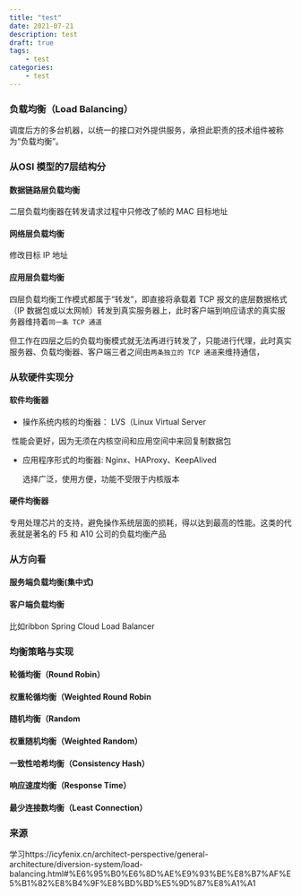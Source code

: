 ```yaml
---
title: "test"
date: 2021-07-21
description: test
draft: true
tags:
    - test
categories:
    - test
---
```






### 负载均衡（Load Balancing）

调度后方的多台机器，以统一的接口对外提供服务，承担此职责的技术组件被称为“负载均衡”。



### 从OSI 模型的7层结构分

#### 数据链路层负载均衡

二层负载均衡器在转发请求过程中只修改了帧的 MAC 目标地址

#### 网络层负载均衡

 修改目标 IP 地址

#### 应用层负载均衡

四层负载均衡工作模式都属于“转发”，即直接将承载着 TCP 报文的底层数据格式（IP 数据包或以太网帧）转发到真实服务器上，此时客户端到响应请求的真实服务器维持着`同一条 TCP 通道`

但工作在四层之后的负载均衡模式就无法再进行转发了，只能进行代理，此时真实服务器、负载均衡器、客户端三者之间由`两条独立的 TCP 通道`来维持通信，



### 从软硬件实现分

#### 软件均衡器

* 操作系统内核的均衡器： LVS（Linux Virtual Server

​        性能会更好，因为无须在内核空间和应用空间中来回复制数据包

* 应用程序形式的均衡器: Nginx、HAProxy、KeepAlived

  选择广泛，使用方便，功能不受限于内核版本

#### 硬件均衡器

专用处理芯片的支持，避免操作系统层面的损耗，得以达到最高的性能。这类的代表就是著名的 F5 和 A10 公司的负载均衡产品



### 从方向看

#### 服务端负载均衡(集中式)

#### 客户端负载均衡

比如ribbon   Spring Cloud Load Balancer



### 均衡策略与实现

#### **轮循均衡**（Round Robin）

#### **权重轮循均衡**（Weighted Round Robin

#### **随机均衡**（Random

#### **权重随机均衡**（Weighted Random）

#### **一致性哈希均衡**（Consistency Hash）

#### **响应速度均衡**（Response Time）

#### **最少连接数均衡**（Least Connection）





### 来源

学习https://icyfenix.cn/architect-perspective/general-architecture/diversion-system/load-balancing.html#%E6%95%B0%E6%8D%AE%E9%93%BE%E8%B7%AF%E5%B1%82%E8%B4%9F%E8%BD%BD%E5%9D%87%E8%A1%A1
